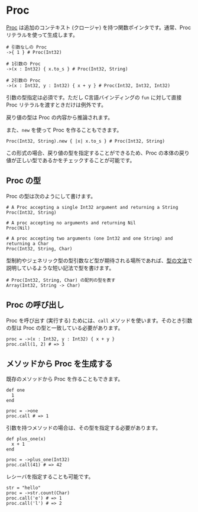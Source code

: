 # Proc

[Proc](https://crystal-lang.org/api/latest/Proc.html) は追加のコンテキスト (クロージャ) を持つ関数ポインタです。通常、Proc リテラルを使って生成します。

```crystal
# 引数なしの Proc
->{ 1 } # Proc(Int32)

# 1引数の Proc
->(x : Int32) { x.to_s } # Proc(Int32, String)

# 2引数の Proc
->(x : Int32, y : Int32) { x + y } # Proc(Int32, Int32, Int32)
```

引数の型指定は必須です。ただし C言語バインディングの `fun` に対して直接 Proc リテラルを渡すときだけは例外です。

戻り値の型は Proc の内容から推論されます。

また、`new` を使って Proc を作ることもできます。

```crystal
Proc(Int32, String).new { |x| x.to_s } # Proc(Int32, String)
```

この形式の場合、戻り値の型を指定することができるため、Proc の本体の戻り値が正しい型であるかをチェックすることが可能です。

## Proc の型

Proc の型は次のようにして書けます。

```crystal
# A Proc accepting a single Int32 argument and returning a String
Proc(Int32, String)

# A proc accepting no arguments and returning Nil
Proc(Nil)

# A proc accepting two arguments (one Int32 and one String) and returning a Char
Proc(Int32, String, Char)
```

型制約やジェネリック型の型引数など型が期待される場所であれば、[型の文法](../type_grammar.md)で説明しているような短い記法で型を書けます。

```crystal
# Proc(Int32, String, Char) の配列の型を表す
Array(Int32, String -> Char)
```

## Proc の呼び出し

Proc を呼び出す (実行する) ためには、`call` メソッドを使います。そのとき引数の型は Proc の型と一致している必要があります。

```crystal
proc = ->(x : Int32, y : Int32) { x + y }
proc.call(1, 2) # => 3
```

## メソッドから Proc を生成する

既存のメソッドから Proc を作ることもできます。

```crystal
def one
  1
end

proc = ->one
proc.call # => 1
```

引数を持つメソッドの場合は、その型を指定する必要があります。

```crystal
def plus_one(x)
  x + 1
end

proc = ->plus_one(Int32)
proc.call(41) # => 42
```

レシーバを指定することも可能です。

```crystal
str = "hello"
proc = ->str.count(Char)
proc.call('e') # => 1
proc.call('l') # => 2
```
